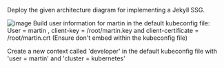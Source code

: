 
Deploy the given architecture diagram for implementing a Jekyll SSG.

![image](https://github.com/user-attachments/assets/fcf02f63-3d4e-4b7f-9b69-c9e5ccd13318)
Build user information for martin in the default kubeconfig file: User = martin , client-key = /root/martin.key and client-certificate = /root/martin.crt (Ensure don't embed within the kubeconfig file)

Create a new context called 'developer' in the default kubeconfig file with 'user = martin' and 'cluster = kubernetes'
